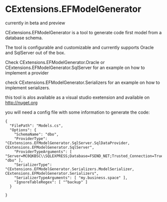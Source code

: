 # CExtensions.EFModelGenerator

currently in beta and preview

CExtensions.EFModelGenerator is a tool to generate code first model from a database schema.

The tool is configurable and customizable and currently supports Oracle and SqlServer out of the box.

Check CExtensions.EFModelGenerator.Oracle or CExtensions.EFModelGenerator.SqlServer  for an example on how to implement a provider

check CExtensions.EFModelGenerator.Serializers for an example on how to implement serializers.

this tool is alos available as a visual studio exetension and available on http://nuget.org

you will need a config file with some information to generate the code:

```
{
  "FilePath": "Models.cs",
  "Options": {
    "SchemaName": "dbo",
    "ProviderType": "CExtensions.EFModelGenerator.SqlServer.SqlDataProvider, CExtensions.EFModelGenerator.SqlServer",
    "ProviderTypeArguments": [ "Server=MC0QKBSC\\SQLEXPRESS;Database=FSEND_NET;Trusted_Connection=True;", "dbo" ],
    "SerializerType": "CExtensions.EFModelGenerator.Serializers.ModelSerializer, CExtensions.EFModelGenerator.Serializers",
    "SerializerTypeArguments": [ "my.business.space" ],
    "IgnoreTableRegex": [ "^backup" ]
  }

}
```